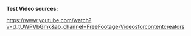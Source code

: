 **Test Video sources:**

https://www.youtube.com/watch?v=d_tUWPVbGmk&ab_channel=FreeFootage-Videosforcontentcreators